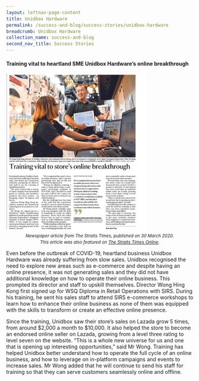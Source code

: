 ```yaml
---
layout: leftnav-page-content
title: Unidbox Hardware
permalink: /success-and-blog/success-stories/unidbox-hardware
breadcrumb: Unidbox Hardware
collection_name: success-and-blog
second_nav_title: Success Stories
---
```

<h4>Training vital to heartland SME Unidbox Hardware’s online breakthrough</h4>

<img src="images-2021/SuccessStories-Unidbox.jpeg" style="width:75%;">
<center><small><i>Newspaper article from The Straits Times, published on 30 March 2020.<br>
This article was also featured on <a href="https://www.straitstimes.com/business/companies-markets/training-vital-to-stores-online-breakthrough">The Straits Times Online</a>.</i></small></center>

<p>Even before the outbreak of COVID-19, heartland business Unidbox Hardware was already suffering from slow sales. Unidbox recognised the need to explore new areas such 
as e-commerce and despite having an online presence, it was not generating sales and they did not have additional knowledge on how to operate their online business. This 
prompted its director and staff to upskill themselves. Director Wong Hing Kong first signed up for WSQ Diploma in Retail Operations with SIRS. During his training, he sent 
his sales staff to attend SIRS e-commerce workshops to learn how to enhance their online business as none of them was equipped with the skills to transform or create an 
effective online presence.</p>

<p>Since the training, Unidbox saw their store’s sales on Lazada grow 5 times, from around $2,000 a month to $10,000. It also helped the store to 
become an endorsed online seller on Lazada, growing from a level three rating to level seven on the website. “This is a whole new universe for us and one that is opening 
up interesting opportunities,” said Mr Wong. Training has helped Unidbox better understand how to operate the full cycle of an online business, and how to leverage on 
in-platform campaigns and events to increase sales. Mr Wong added that he will continue to send his staff for training so that they can serve customers seamlessly online 
and offline.</p>

